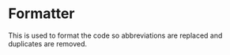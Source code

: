# Formatter
This is used to format the code so abbreviations are replaced and duplicates are removed.
